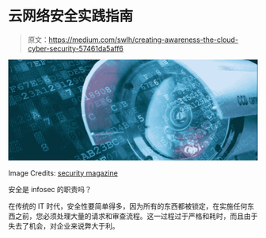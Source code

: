 # 云网络安全实践指南

> 原文：<https://medium.com/swlh/creating-awareness-the-cloud-cyber-security-57461da5aff6>

![](img/bc84a47bf212fe1d70b4d18e5dc1e1e4.png)

Image Credits: [security magazine](https://www.securitymagazine.com/articles/89444-the-importance-of-cybersecurity-in-modern-video-surveillance-environments)

安全是 infosec 的职责吗？

在传统的 IT 时代，安全性要简单得多，因为所有的东西都被锁定，在实施任何东西之前，您必须处理大量的请求和审查流程。这一过程过于严格和耗时，而且由于失去了机会，对企业来说弊大于利。